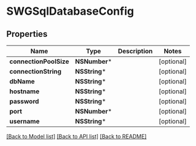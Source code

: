 # SWGSqlDatabaseConfig

## Properties
Name | Type | Description | Notes
------------ | ------------- | ------------- | -------------
**connectionPoolSize** | **NSNumber*** |  | [optional] 
**connectionString** | **NSString*** |  | [optional] 
**dbName** | **NSString*** |  | [optional] 
**hostname** | **NSString*** |  | [optional] 
**password** | **NSString*** |  | [optional] 
**port** | **NSNumber*** |  | [optional] 
**username** | **NSString*** |  | [optional] 

[[Back to Model list]](../README.md#documentation-for-models) [[Back to API list]](../README.md#documentation-for-api-endpoints) [[Back to README]](../README.md)


